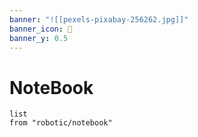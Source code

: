 ```yaml
---
banner: "![[pexels-pixabay-256262.jpg]]"
banner_icon: 🤖
banner_y: 0.5
---
```

# NoteBook
```dataview
list
from "robotic/notebook"
```

